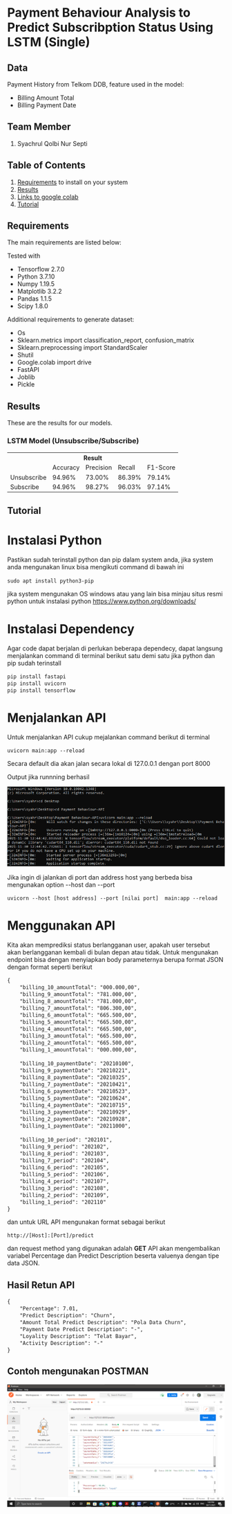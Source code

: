 # Payment Behaviour Analysis to Predict Subscribption Status Using LSTM (Single)

## Data
Payment History from Telkom DDB, feature used in the model:
* Billing Amount Total
* Billing Payment Date

## Team Member
1. Syachrul Qolbi Nur Septi

## Table of Contents
1. [Requirements](#requirements) to install on your system
2. [Results](#results)
3. [Links to google colab](https://colab.research.google.com/drive/17Ews_Ol0RjeU69ewKKElYorFSuWymRtb?usp=sharing)
4. [Tutorial](#tutorial)

## Requirements

The main requirements are listed below:

Tested with 
* Tensorflow 2.7.0
* Python 3.7.10
* Numpy 1.19.5
* Matplotlib 3.2.2
* Pandas 1.1.5
* Scipy 1.8.0

Additional requirements to generate dataset:

* Os
* Sklearn.metrics import classification_report, confusion_matrix
* Sklearn.preprocessing import StandardScaler
* Shutil
* Google.colab import drive
* FastAPI
* Joblib
* Pickle


## Results
These are the results for our models.

### LSTM Model (Unsubscribe/Subscribe)
<div class="tg-wrap"><table class="tg">
  <tr>
    <th class="tg-7btt" colspan="6">Result</th>
  </tr>
  <tr>
    <td class="tg-7btt"></td>
    <td class="tg-7btt">Accuracy</td>
    <td class="tg-7btt">Precision</td>
    <td class="tg-7btt">Recall</td>
    <td class="tg-7btt">F1-Score</td>
  </tr>
  <tr>
    <td class="tg-c3ow">Unsubscribe</td>
    <td class="tg-c3ow">94.96%</td>
    <td class="tg-c3ow">73.00%</td>
    <td class="tg-c3ow">86.39%</td>
    <td class="tg-c3ow">79.14%</td>
  </tr>
  <tr>
    <td class="tg-c3ow">Subscribe</td>
    <td class="tg-c3ow">94.96%</td>
    <td class="tg-c3ow">98.27%</td>
    <td class="tg-c3ow">96.03%</td>
    <td class="tg-c3ow">97.14%</td>
  </tr>
</table></div>

## Tutorial
# Instalasi Python

Pastikan sudah terinstall python dan pip dalam system anda, jika system anda mengunakan linux bisa mengikuti command di bawah ini

`
sudo apt install python3-pip
`

jika system mengunakan OS windows atau yang lain bisa minjau situs resmi python untuk instalasi python https://www.python.org/downloads/

# Instalasi Dependency 
Agar code dapat berjalan di perlukan beberapa dependecy, dapat langsung menjalankan command di terminal berikut satu demi satu jika python dan pip sudah terinstall

```
pip install fastapi
pip install uvicorn
pip install tensorflow
```

# Menjalankan API
Untuk menjalankan API cukup mejalankan command berikut di terminal
```
uvicorn main:app --reload
```
Secara default dia akan jalan secara lokal di 127.0.0.1 dengan port 8000 

Output jika runnning berhasil

![image](/Images/Output_Uvicorn.png) 

Jika ingin di jalankan di port dan address host yang berbeda bisa mengunakan option --host dan --port
```
uvicorn --host [host address] --port [nilai port]  main:app --reload 
```

# Menggunakan API
Kita akan memprediksi status berlangganan user, apakah user tersebut akan berlangganan kembali di bulan depan atau tidak. Untuk mengunakan endpoint bisa dengan menyiapkan body parameternya berupa format JSON dengan format seperti berikut

```
{
    "billing_10_amountTotal": "000.000,00",
    "billing_9_amountTotal": "781.000,00",
    "billing_8_amountTotal": "781.000,00",
    "billing_7_amountTotal": "806.300,00",
    "billing_6_amountTotal": "665.500,00",
    "billing_5_amountTotal": "665.500,00",
    "billing_4_amountTotal": "665.500,00",
    "billing_3_amountTotal": "665.500,00",
    "billing_2_amountTotal": "665.500,00",
    "billing_1_amountTotal": "000.000,00",

    "billing_10_paymentDate": "20210100",
    "billing_9_paymentDate": "20210221",
    "billing_8_paymentDate": "20210325",
    "billing_7_paymentDate": "20210421",
    "billing_6_paymentDate": "20210523",
    "billing_5_paymentDate": "20210624",
    "billing_4_paymentDate": "20210715",
    "billing_3_paymentDate": "20210929",
    "billing_2_paymentDate": "20210928",
    "billing_1_paymentDate": "20211000",

    "billing_10_period": "202101",
    "billing_9_period": "202102",
    "billing_8_period": "202103",
    "billing_7_period": "202104",
    "billing_6_period": "202105",
    "billing_5_period": "202106",
    "billing_4_period": "202107",
    "billing_3_period": "202108",
    "billing_2_period": "202109",
    "billing_1_period": "202110"
}
```
dan untuk URL API mengunakan format sebagai berikut
```
http://[Host]:[Port]/predict
```
dan request method yang digunakan adalah **GET** 
API akan mengembalikan variabel Percentage dan Predict Description beserta valuenya dengan tipe data JSON.

## Hasil Retun API
```
{
    "Percentage": 7.01,
    "Predict Description": "Churn",
    "Amount Total Predict Description": "Pola Data Churn",
    "Payment Date Predict Description": "-",
    "Loyality Description": "Telat Bayar",
    "Activity Description": "-"
}
```
## Contoh mengunakan POSTMAN
![image](/Images/Contoh_Postman.png)
